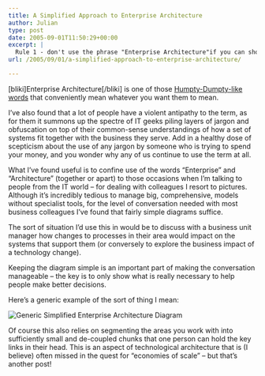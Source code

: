 ```yaml
---
title: A Simplified Approach to Enterprise Architecture
author: Julian
type: post
date: 2005-09-01T11:50:29+00:00
excerpt: |
  Rule 1 - don't use the phrase "Enterprise Architecture"if you can show someone a picture instead!
url: /2005/09/01/a-simplified-approach-to-enterprise-architecture/

---
```

[bliki]Enterprise Architecture[/bliki] is one of those [Humpty-Dumpty-like words][1] that conveniently mean whatever you want them to mean.

I&#8217;ve also found that a lot of people have a violent antipathy to the term, as for them it summons up the spectre of IT geeks piling layers of jargon and obfuscation on top of their common-sense understandings of how a set of systems fit together with the business they serve. Add in a healthy dose of scepticism about the use of any jargon by someone who is trying to spend your money, and you wonder why any of us continue to use the term at all.

What I&#8217;ve found useful is to confine use of the words &#8220;Enterprise&#8221; and &#8220;Architecture&#8221; (together or apart) to those occasions when I&#8217;m talking to people from the IT world &#8211; for dealing with colleagues I resort to pictures. Although it&#8217;s incredibly tedious to manage big, comprehensive, models without specialist tools, for the level of conversation needed with most business colleagues I&#8217;ve found that fairly simple diagrams suffice.

The sort of situation I&#8217;d use this in would be to discuss with a business unit manager how changes to processes in their area would impact on the systems that support them (or conversely to explore the business impact of a technology change).

Keeping the diagram simple is an important part of making the conversation manageable &#8211; the key is to only show what is really necessary to help people make better decisions.

Here&#8217;s a generic example of the sort of thing I mean:

![Generic Simplified Enterprise Architecture Diagram][2]

Of course this also relies on segmenting the areas you work with into sufficiently small and de-coupled chunks that one person can hold the key links in their head. This is an aspect of technological architecture that is (I believe) often missed in the quest for &#8220;economies of scale&#8221; &#8211; but that&#8217;s another post!

 [1]: http://purpleslurple.net/ps.php?theurl=http://www.gutenberg.org/dirs/etext91/lglass18h.htm#purp2487
 [2]: https://www.synesthesia.co.uk/blog/images/genericentarch.gif